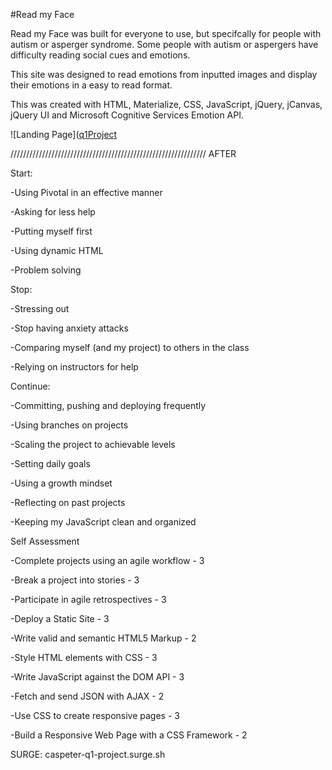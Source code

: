 #Read my Face



Read my Face was built for everyone to use, but specifcally for people with autism or asperger syndrome. Some people with autism or aspergers have difficulty reading social cues and emotions.

This site was designed to read emotions from inputted images and display their emotions in a easy to read format. 

This was created with HTML, Materialize, CSS, JavaScript, jQuery, jCanvas, jQuery UI and Microsoft Cognitive Services Emotion API.

![Landing Page]([q1Project](ScreenShots/landingPage.png)




//////////////////////////////////////////////////////////////
AFTER

Start:

-Using Pivotal in an effective manner

-Asking for less help

-Putting myself first

-Using dynamic HTML

-Problem solving

Stop:

-Stressing out

-Stop having anxiety attacks

-Comparing myself (and my project) to others in the class

-Relying on instructors for help

Continue:

-Committing, pushing and deploying frequently

-Using branches on projects

-Scaling the project to achievable levels

-Setting daily goals

-Using a growth mindset

-Reflecting on past projects

-Keeping my JavaScript clean and organized



Self Assessment

-Complete projects using an agile workflow - 3

-Break a project into stories - 3

-Participate in agile retrospectives - 3

-Deploy a Static Site - 3

-Write valid and semantic HTML5 Markup - 2

-Style HTML elements with CSS - 3

-Write JavaScript against the DOM API - 3

-Fetch and send JSON with AJAX - 2

-Use CSS to create responsive pages - 3

-Build a Responsive Web Page with a CSS Framework - 2



SURGE: caspeter-q1-project.surge.sh
